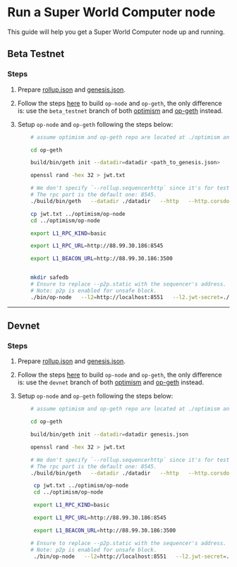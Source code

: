 # Run a Super World Computer node

This guide will help you get a Super World Computer node up and running.

## Beta Testnet


### Steps

1. Prepare [rollup.json](https://github.com/ethstorage/pm/blob/main/L2/assets/beta_testnet_rollup.json) and [genesis.json](https://github.com/ethstorage/pm/blob/main/L2/assets/beta_testnet_genesis.json).


2. Follow the steps [here](https://docs.optimism.io/builders/chain-operators/tutorials/create-l2-rollup) to build `op-node` and `op-geth`, the only difference is: use the `beta_testnet` branch of both [optimism](https://github.com/ethstorage/optimism/tree/beta_testnet) and [op-geth](https://github.com/ethstorage/op-geth/tree/beta_testnet) instead.

3. Setup `op-node` and `op-geth` following the steps below:

    ```bash
        # assume optimism and op-geth repo are located at ./optimism and ./op-geth

        cd op-geth

        build/bin/geth init --datadir=datadir <path_to_genesis.json>

        openssl rand -hex 32 > jwt.txt

        # We don't specify `--rollup.sequencerhttp` since it's for testing blob archiver only.
        # The rpc port is the default one: 8545.
        ./build/bin/geth   --datadir ./datadir   --http   --http.corsdomain="*"   --http.vhosts="*"   --http.addr=0.0.0.0   --http.api=web3,debug,eth,txpool,net,engine   --ws   --ws.addr=0.0.0.0   --ws.port=8546   --ws.origins="*"   --ws.api=debug,eth,txpool,net,engine   --syncmode=full   --gcmode=archive   --nodiscover   --maxpeers=0   --networkid=42069   --authrpc.vhosts="*"   --authrpc.addr=0.0.0.0   --authrpc.port=8551   --authrpc.jwtsecret=./jwt.txt   --rollup.disabletxpoolgossip=true --enablel2blob

        cp jwt.txt ../optimism/op-node 
        cd ../optimism/op-node

        export L1_RPC_KIND=basic

        export L1_RPC_URL=http://88.99.30.186:8545

        export L1_BEACON_URL=http://88.99.30.186:3500


        mkdir safedb
        # Ensure to replace --p2p.static with the sequencer's address.
        # Note: p2p is enabled for unsafe block.
        ./bin/op-node   --l2=http://localhost:8551   --l2.jwt-secret=./jwt.txt   --verifier.l1-confs=4   --rollup.config=<path_to_rollup.json>   --rpc.addr=0.0.0.0   --rpc.port=8547   --p2p.static=/ip4/5.9.87.214/tcp/9003/p2p/16Uiu2HAm2w9ZsnP58zzGpPXGuCH8j6w9ecwA3uwXhkXxJniJEbUX  --p2p.listen.ip=0.0.0.0 --p2p.listen.tcp=9003 --p2p.listen.udp=9003  --p2p.no-discovery --p2p.sync.onlyreqtostatic --rpc.enable-admin   --l1=$L1_RPC_URL   --l1.rpckind=$L1_RPC_KIND --l1.beacon=$L1_BEACON_URL --l1.beacon-archiver=http://65.108.236.27:9645 --safedb.path=safedb

    ```

---

## Devnet


### Steps

1. Prepare [rollup.json](https://github.com/ethstorage/pm/blob/main/L2/assets/devnet_rollup.json) and [genesis.json](https://github.com/ethstorage/pm/blob/main/L2/assets/devnet_genesis.json).

2. Follow the steps [here](https://docs.optimism.io/builders/chain-operators/tutorials/create-l2-rollup) to build `op-node` and `op-geth`, the only difference is: use the `devnet` branch of both [optimism](https://github.com/ethstorage/optimism/tree/devnet) and [op-geth](https://github.com/ethstorage/op-geth/tree/devnet) instead.

3. Setup `op-node` and `op-geth` following the steps below:

    ```bash
        # assume optimism and op-geth repo are located at ./optimism and ./op-geth

        cd op-geth

        build/bin/geth init --datadir=datadir genesis.json

        openssl rand -hex 32 > jwt.txt

        # We don't specify `--rollup.sequencerhttp` since it's for testing blob archiver only.
        # The rpc port is the default one: 8545.
        ./build/bin/geth   --datadir ./datadir   --http   --http.corsdomain="*"   --http.vhosts="*"   --http.addr=0.0.0.0   --http.api=web3,debug,eth,txpool,net,engine   --ws   --ws.addr=0.0.0.0   --ws.port=8546   --ws.origins="*"   --ws.api=debug,eth,txpool,net,engine   --syncmode=full   --gcmode=archive   --nodiscover   --maxpeers=0   --networkid=42069   --authrpc.vhosts="*"   --authrpc.addr=0.0.0.0   --authrpc.port=8551   --authrpc.jwtsecret=./jwt.txt   --rollup.disabletxpoolgossip=true --enablel2blob

         cp jwt.txt ../optimism/op-node 
         cd ../optimism/op-node

         export L1_RPC_KIND=basic

         export L1_RPC_URL=http://88.99.30.186:8545

         export L1_BEACON_URL=http://88.99.30.186:3500

        # Ensure to replace --p2p.static with the sequencer's address.
        # Note: p2p is enabled for unsafe block.
         ./bin/op-node   --l2=http://localhost:8551   --l2.jwt-secret=./jwt.txt   --verifier.l1-confs=4   --rollup.config=./rollup.json   --rpc.addr=0.0.0.0   --rpc.port=8547   --p2p.static=/ip4/65.109.20.29/tcp/9003/p2p/16Uiu2HAmP3KorAMS1DC5SdDEcNGwhMFKuoyvZzBSWXdqysZgrxQ7 --p2p.listen.ip=0.0.0.0 --p2p.listen.tcp=9003 --p2p.listen.udp=9003  --p2p.no-discovery --p2p.sync.onlyreqtostatic --rpc.enable-admin   --l1=$L1_RPC_URL   --l1.rpckind=$L1_RPC_KIND --l1.beacon=$L1_BEACON_URL --l1.beacon-archiver=http://65.108.236.27:9645

    ```
 
 

    